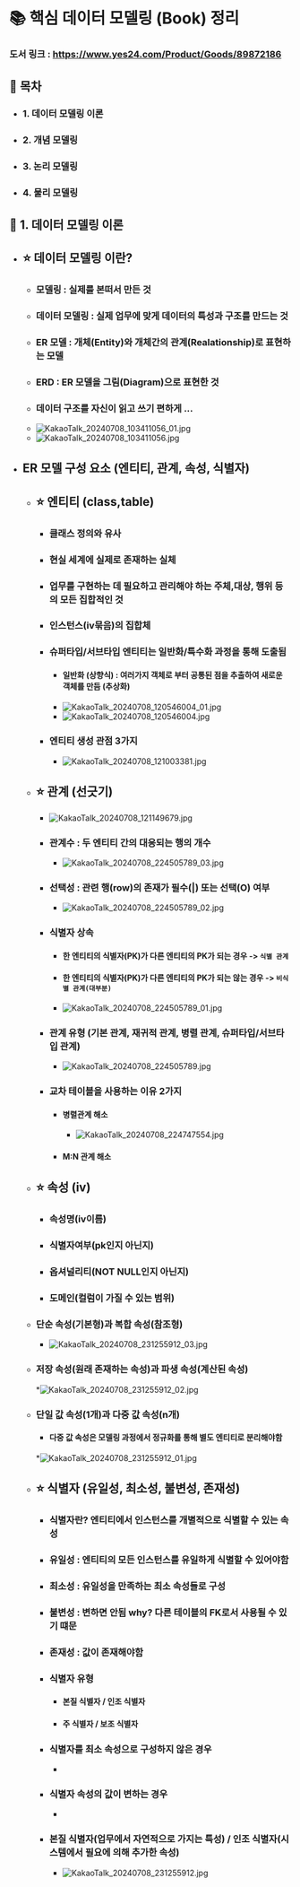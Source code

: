 # :books: 핵심 데이터 모델링 (Book) 정리
### 도서 링크 : https://www.yes24.com/Product/Goods/89872186

 
##  :scroll: 목차


* ### 1. 데이터 모델링 이론  
* ### 2. 개념 모델링  
* ### 3. 논리 모델링  
* ### 4. 물리 모델링  


## :balloon: 1. 데이터 모델링 이론
* ## :star: 데이터 모델링 이란?
  * ### 모델링 : 실제를 본떠서 만든 것
  * ### 데이터 모델링 : 실제 업무에 맞게 데이터의 특성과 구조를 만드는 것
  * ### ER 모델 : 개체(Entity)와 개체간의 관계(Realationship)로 표현하는 모델
  * ### ERD : ER 모델을 그림(Diagram)으로 표현한 것
  * ### 데이터 구조를 자신이 읽고 쓰기 편하게 ...
  * ![KakaoTalk_20240708_103411056_01.jpg](..%2F..%2F..%2FVideos%2FCaptures%2FKakaoTalk_20240708_103411056_01.jpg)
  * ![KakaoTalk_20240708_103411056.jpg](..%2F..%2F..%2FVideos%2FCaptures%2FKakaoTalk_20240708_103411056.jpg)
  
* ## ER 모델 구성 요소 (엔티티, 관계, 속성, 식별자)
  * ## :star: 엔티티 (class,table)
    * ### 클래스 정의와 유사 
    * ### 현실 세계에 실제로 존재하는 실체
    * ### 업무를 구현하는 데 필요하고 관리해야 하는 주체,대상, 행위 등의 모든 집합적인 것
    * ### 인스턴스(iv묶음)의 집합체
    * ### 슈퍼타입/서브타입 엔티티는 일반화/특수화 과정을 통해 도출됨
      * #### 일반화 (상향식) : 여러가지 객체로 부터 공통된 점을 추출하여 새로운 객체를 만듬 (추상화)
      * ![KakaoTalk_20240708_120546004_01.jpg](..%2F..%2F..%2FVideos%2FCaptures%2FKakaoTalk_20240708_120546004_01.jpg)
      * ![KakaoTalk_20240708_120546004.jpg](..%2F..%2F..%2FVideos%2FCaptures%2FKakaoTalk_20240708_120546004.jpg)
    * ### 엔티티 생성 관점 3가지
      * ![KakaoTalk_20240708_121003381.jpg](..%2F..%2F..%2FVideos%2FCaptures%2FKakaoTalk_20240708_121003381.jpg)
  * ## :star: 관계 (선긋기) 
    * ![KakaoTalk_20240708_121149679.jpg](..%2F..%2F..%2FVideos%2FCaptures%2FKakaoTalk_20240708_121149679.jpg)
    * ### 관계수 : 두 엔티티 간의 대응되는 행의 개수
      * ![KakaoTalk_20240708_224505789_03.jpg](..%2F..%2F..%2FVideos%2FCaptures%2FKakaoTalk_20240708_224505789_03.jpg)
    * ### 선택성 : 관련 행(row)의 존재가 필수(|) 또는 선택(O) 여부
      * ![KakaoTalk_20240708_224505789_02.jpg](..%2F..%2F..%2FVideos%2FCaptures%2FKakaoTalk_20240708_224505789_02.jpg)
    * ### 식별자 상속 
      * #### 한 엔티티의 식별자(PK)가 다른 엔티티의 PK가 되는 경우 -> `식별 관계`
      * #### 한 엔티티의 식별자(PK)가 다른 엔티티의 PK가 되는 않는 경우 -> `비식별 관계(대부분)`
      * ![KakaoTalk_20240708_224505789_01.jpg](..%2F..%2F..%2FVideos%2FCaptures%2FKakaoTalk_20240708_224505789_01.jpg)
    * ### 관계 유형 (기본 관계, 재귀적 관계, 병렬 관계, 슈퍼타입/서브타입 관계)
      * ![KakaoTalk_20240708_224505789.jpg](..%2F..%2F..%2FVideos%2FCaptures%2FKakaoTalk_20240708_224505789.jpg)
    * ### 교차 테이블을 사용하는 이유 2가지
      * #### 병렬관계 해소
        * ![KakaoTalk_20240708_224747554.jpg](..%2F..%2F..%2FVideos%2FCaptures%2FKakaoTalk_20240708_224747554.jpg)
      * #### M:N 관계 해소
  * ## :star: 속성 (iv)
    * ### 속성명(iv이름)
    * ### 식별자여부(pk인지 아닌지)
    * ### 옵셔널리티(NOT NULL인지 아닌지)
    * ### 도메인(컬럼이 가질 수 있는 범위)
    
  * ### 단순 속성(기본형)과 복합 속성(참조형)
    * ![KakaoTalk_20240708_231255912_03.jpg](..%2F..%2F..%2FPictures%2FScreenshots%2FKakaoTalk_20240708_231255912_03.jpg)
  * ### 저장 속성(원래 존재하는 속성)과 파생 속성(계산된 속성)
    *![KakaoTalk_20240708_231255912_02.jpg](..%2F..%2F..%2FPictures%2FScreenshots%2FKakaoTalk_20240708_231255912_02.jpg)
  * ### 단일 값 속성(1개)과 다중 값 속성(n개)
    * #### 다중 값 속성은 모델링 과정에서 정규화를 통해 별도 엔티티로 분리해야함 
    *![KakaoTalk_20240708_231255912_01.jpg](..%2F..%2F..%2FPictures%2FScreenshots%2FKakaoTalk_20240708_231255912_01.jpg)

  * ## :star: 식별자 (유일성, 최소성, 불변성, 존재성)
    * ### 식별자란? 엔티티에서 인스턴스를 개별적으로 식별할 수 있는 속성
    * ### 유일성 : 엔티티의 모든 인스턴스를 유일하게 식별할 수 있어야함
    * ### 최소성 : 유일성을 만족하는 최소 속성들로 구성
    * ### 불변성 : 변하면 안됨 why? 다른 테이블의 FK로서 사용될 수 있기 떄문
    * ### 존재성 : 값이 존재해야함
    * ### 식별자 유형
      * #### 본질 식별자 / 인조 식별자
      * #### 주 식별자 / 보조 식별자
    * ### 식별자를 최소 속성으로 구성하지 않은 경우
      * 
    * ### 식별자 속성의 값이 변하는 경우
      * 
    * ### 본질 식별자(업무에서 자연적으로 가지는 특성) / 인조 식별자(시스템에서 필요에 의해 추가한 속성)
      * ![KakaoTalk_20240708_231255912.jpg](..%2F..%2F..%2FPictures%2FScreenshots%2FKakaoTalk_20240708_231255912.jpg)
